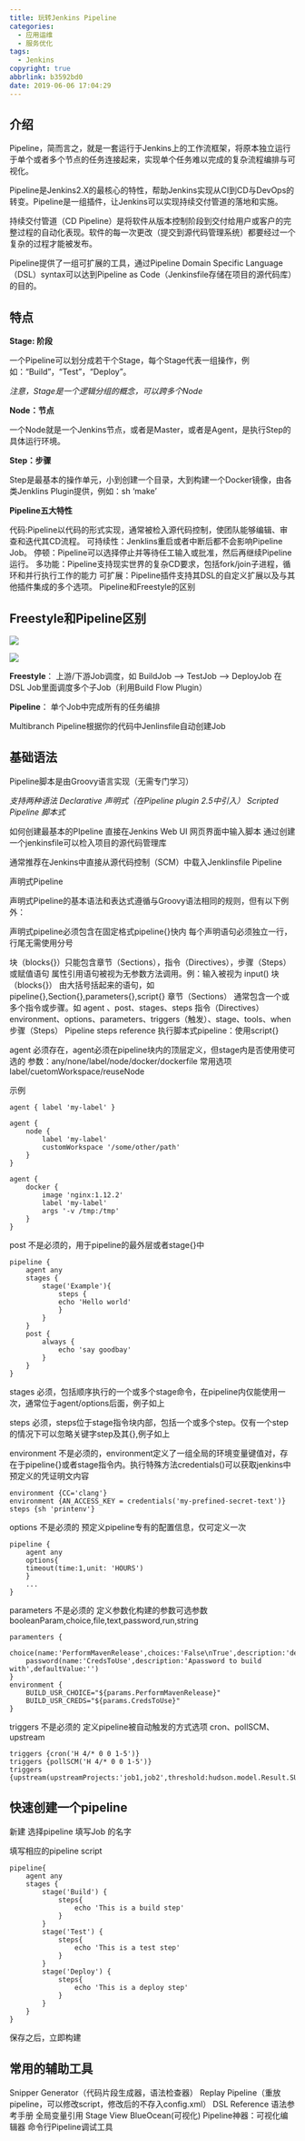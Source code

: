 ```yaml
---
title: 玩转Jenkins Pipeline
categories:
  - 应用运维
  - 服务优化
tags:
  - Jenkins
copyright: true
abbrlink: b3592bd0
date: 2019-06-06 17:04:29
---
```


## 介绍

Pipeline，简而言之，就是一套运行于Jenkins上的工作流框架，将原本独立运行于单个或者多个节点的任务连接起来，实现单个任务难以完成的复杂流程编排与可视化。

Pipeline是Jenkins2.X的最核心的特性，帮助Jenkins实现从CI到CD与DevOps的转变。Pipeline是一组插件，让Jenkins可以实现持续交付管道的落地和实施。

持续交付管道（CD Pipeline）是将软件从版本控制阶段到交付给用户或客户的完整过程的自动化表现。软件的每一次更改（提交到源代码管理系统）都要经过一个复杂的过程才能被发布。

Pipeline提供了一组可扩展的工具，通过Pipeline Domain Specific Language（DSL）syntax可以达到Pipeline as Code（Jenkinsfile存储在项目的源代码库）的目的。

<!--more-->

## 特点

**Stage: 阶段**

一个Pipeline可以划分成若干个Stage，每个Stage代表一组操作，例如：“Build”，“Test”，“Deploy”。

*注意，Stage是一个逻辑分组的概念，可以跨多个Node*

**Node：节点**

一个Node就是一个Jenkins节点，或者是Master，或者是Agent，是执行Step的具体运行环境。

**Step：步骤**

Step是最基本的操作单元，小到创建一个目录，大到构建一个Docker镜像，由各类Jenklins Plugin提供，例如：sh ‘make’

**Pipeline五大特性**

代码:Pipeline以代码的形式实现，通常被检入源代码控制，使团队能够编辑、审查和迭代其CD流程。
可持续性：Jenklins重启或者中断后都不会影响Pipeline Job。
停顿：Pipeline可以选择停止并等待任工输入或批准，然后再继续Pipeline运行。
多功能：Pipeline支持现实世界的复杂CD要求，包括fork/join子进程，循环和并行执行工作的能力
可扩展：Pipeline插件支持其DSL的自定义扩展以及与其他插件集成的多个选项。
Pipeline和Freestyle的区别

## Freestyle和Pipeline区别

![](玩转Jenkins-Pipeline/1.png)

![](玩转Jenkins-Pipeline/2.png)

**Freestyle**： 
上游/下游Job调度，如 
BuildJob —> TestJob —> DeployJob 
在DSL Job里面调度多个子Job（利用Build Flow Plugin）

**Pipeline**： 
单个Job中完成所有的任务编排 

Multibranch Pipeline根据你的代码中Jenlinsfile自动创建Job



## 基础语法 

Pipeline脚本是由Groovy语言实现（无需专门学习）

*支持两种语法* 
*Declarative 声明式（在Pipeline plugin 2.5中引入）* 
*Scripted Pipeline 脚本式*

如何创建最基本的PIpeline 
直接在Jenkins Web UI 网页界面中输入脚本 
通过创建一个jenkinsfile可以检入项目的源代码管理库

通常推荐在Jenkins中直接从源代码控制（SCM）中载入Jenklinsfile Pipeline



声明式Pipeline

声明式Pipeline的基本语法和表达式遵循与Groovy语法相同的规则，但有以下例外：

声明式pipeline必须包含在固定格式pipeline{}快内
每个声明语句必须独立一行，行尾无需使用分号

块（blocks{}）只能包含章节（Sections），指令（Directives），步骤（Steps）或赋值语句
属性引用语句被视为无参数方法调用。例：输入被视为 input()
块（blocks{}） 
由大括号括起来的语句，如pipeline{},Section{},parameters{},script{} 
章节（Sections） 
通常包含一个或多个指令或步骤。如 agent 、post、stages、steps 
指令（Directives） 
environment、options、parameters、triggers（触发）、stage、tools、when 
步骤（Steps） 
Pipeline steps reference 
执行脚本式pipeline：使用script{}

agent 
必须存在，agent必须在pipeline块内的顶层定义，但stage内是否使用使可选的 
参数：any/none/label/node/docker/dockerfile 
常用选项 label/cuetomWorkspace/reuseNode

示例

```
agent { label 'my-label' }

agent {
    node {
        label 'my-label'
        customWorkspace '/some/other/path'
    }
}

agent {
    docker {
        image 'nginx:1.12.2'
        label 'my-label'
        args '-v /tmp:/tmp'
    }
}
```


post 不是必须的，用于pipeline的最外层或者stage{}中

```
pipeline {
    agent any
    stages {
        stage('Example'){
            steps {
            echo 'Hello world'
            }
        }
    }
    post {
        always {
            echo 'say goodbay'
        }
    }
}
```


stages 必须，包括顺序执行的一个或多个stage命令，在pipeline内仅能使用一次，通常位于agent/options后面，例子如上

steps 必须，steps位于stage指令块内部，包括一个或多个step。仅有一个step的情况下可以忽略关键字step及其{},例子如上

environment 不是必须的，environment定义了一组全局的环境变量键值对，存在于pipeline{}或者stage指令内。执行特殊方法credentials()可以获取jenkins中预定义的凭证明文内容

```
environment {CC='clang'}
environment {AN_ACCESS_KEY = credentials('my-prefined-secret-text')}
steps {sh 'printenv'}
```


options 不是必须的 预定义pipeline专有的配置信息，仅可定义一次

```
pipeline {
    agent any
    options{
    timeout(time:1,unit: 'HOURS')
    }
    ...
}
```


parameters 不是必须的 定义参数化构建的参数可选参数 booleanParam,choice,file,text,password,run,string

```
paramenters {
    choice(name:'PerformMavenRelease',choices:'False\nTrue',description:'desc')
    password(name:'CredsToUse',description:'Apassword to build with',defaultValue:'')
}
environment {
    BUILD_USR_CHOICE="${params.PerformMavenRelease}"
    BUILD_USR_CREDS="${params.CredsToUse}"
}
```


triggers 不是必须的 定义pipeline被自动触发的方式选项 cron、pollSCM、upstream

```
triggers {cron('H 4/* 0 0 1-5')}
triggers {pollSCM('H 4/* 0 0 1-5')}
triggers {upstream(upstreamProjects:'job1,job2',threshold:hudson.model.Result.SUCCESS)}
```



## 快速创建一个pipeline 

新建 选择pipeline 填写Job 的名字 

填写相应的pipeline script

```
pipeline{
    agent any
    stages {
        stage('Build') {
            steps{
                echo 'This is a build step' 
            }
        }
        stage('Test') {
            steps{
                echo 'This is a test step'  
            }
        }
        stage('Deploy') {
            steps{
                echo 'This is a deploy step'    
            }
        }
    }
}
```


保存之后，立即构建



## 常用的辅助工具

Snipper Generator（代码片段生成器，语法检查器）
Replay Pipeline（重放pipeline，可以修改script，修改后的不存入config.xml）
DSL Reference 语法参考手册
全局变量引用
Stage View
BlueOcean(可视化)
Pipeline神器：可视化编辑器
命令行Pipeline调试工具
